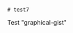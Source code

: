                                                                                                                                                                                                                                                                                                                                                                   # test7
Test "graphical-gist"